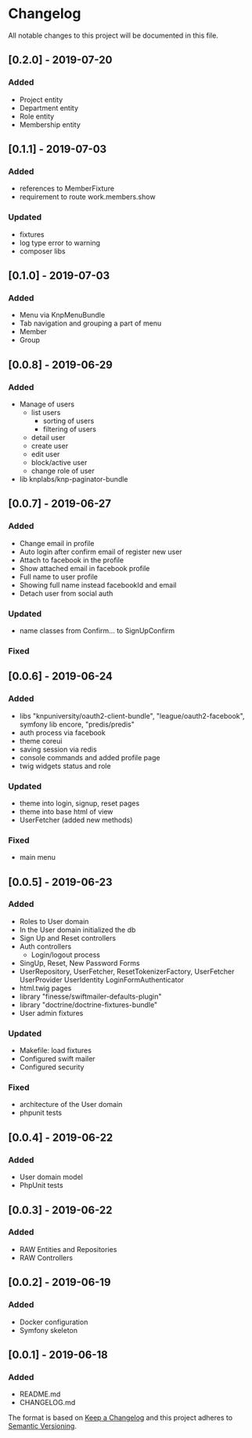 # Changelog
All notable changes to this project will be documented in this file.

## [0.2.0] - 2019-07-20
### Added
- Project entity
- Department entity
- Role entity
- Membership entity

## [0.1.1] - 2019-07-03
### Added
- references to MemberFixture
- requirement to route work.members.show
### Updated
- fixtures
- log type error to warning
- composer libs

## [0.1.0] - 2019-07-03
### Added
- Menu via KnpMenuBundle
- Tab navigation and grouping a part of menu
- Member
- Group

## [0.0.8] - 2019-06-29
### Added
- Manage of users
  - list users
    - sorting of users
    - filtering of users
  - detail user
  - create user
  - edit user
  - block/active user
  - change role of user
- lib knplabs/knp-paginator-bundle

## [0.0.7] - 2019-06-27
### Added
- Change email in profile
- Auto login after confirm email of register new user
- Attach to facebook in the profile
- Show attached email in facebook profile
- Full name to user profile
- Showing full name instead facebookId and email
- Detach user from social auth 
### Updated
- name classes from Confirm... to SignUpConfirm
### Fixed

## [0.0.6] - 2019-06-24
### Added
- libs "knpuniversity/oauth2-client-bundle", "league/oauth2-facebook", symfony lib encore, "predis/predis"
- auth process via facebook
- theme coreui
- saving session via redis
- console commands and added profile page
- twig widgets status and role
### Updated
- theme into login, signup, reset pages
- theme into base html of view
- UserFetcher (added new methods)
### Fixed
- main menu

## [0.0.5] - 2019-06-23
### Added
- Roles to User domain
- In the User domain initialized the db
- Sign Up and Reset controllers
- Auth controllers
  - Login/logout process
- SingUp, Reset, New Password Forms
- UserRepository, UserFetcher, ResetTokenizerFactory, UserFetcher UserProvider UserIdentity LoginFormAuthenticator
- html.twig pages
- library "finesse/swiftmailer-defaults-plugin"
- library "doctrine/doctrine-fixtures-bundle"
- User admin fixtures
### Updated
- Makefile: load fixtures
- Configured swift mailer  
- Configured security
### Fixed
- architecture of the User domain
- phpunit tests

## [0.0.4] - 2019-06-22
### Added
- User domain model
- PhpUnit tests

## [0.0.3] - 2019-06-22
### Added
- RAW Entities and Repositories
- RAW Controllers

## [0.0.2] - 2019-06-19
### Added
- Docker configuration
- Symfony skeleton

## [0.0.1] - 2019-06-18
### Added
- README.md
- CHANGELOG.md

The format is based on [Keep a Changelog](http://keepachangelog.com/en/1.0.0/)
and this project adheres to [Semantic Versioning](http://semver.org/spec/v2.0.0.html).